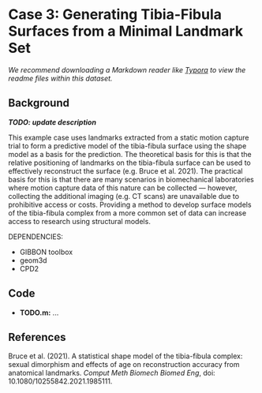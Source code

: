# Case 3: Generating Tibia-Fibula Surfaces from a Minimal Landmark Set

*We recommend downloading a Markdown reader like [Typora](https://typora.io/) to view the readme files within this dataset.*

## Background



***TODO: update description***

This example case uses landmarks extracted from a static motion capture trial to form a predictive model of the tibia-fibula surface using the shape model as a basis for the prediction. The theoretical basis for this is that the relative positioning of landmarks on the tibia-fibula surface can be used to effectively reconstruct the surface (e.g. Bruce et al. 2021). The practical basis for this is that there are many scenarios in biomechanical laboratories where motion capture data of this nature can be collected — however, collecting the additional imaging (e.g. CT scans) are unavailable due to prohibitive access or costs. Providing a method to develop surface models of the tibia-fibula complex from a more common set of data can increase access to research using structural models.





DEPENDENCIES:

- GIBBON toolbox
- geom3d
- CPD2



## Code

- **TODO.m:** ...





## References

Bruce et al. (2021). A statistical shape model of the tibia-fibula complex: sexual dimorphism and effects of age on reconstruction accuracy from anatomical landmarks. *Comput Meth Biomech Biomed Eng*, doi: 10.1080/10255842.2021.1985111.
